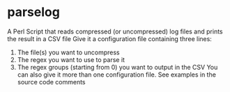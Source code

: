 # parselog
A Perl Script that reads compressed (or uncompressed) log files and prints the result in a CSV file
Give it a configuration  file containing three lines:
  1) The file(s) you want to uncompress
  2) The regex you want to use to parse it
  3) The regex groups (starting from 0) you want to output in the CSV
You can also give it more than one configuration file.
See examples in the source code comments
